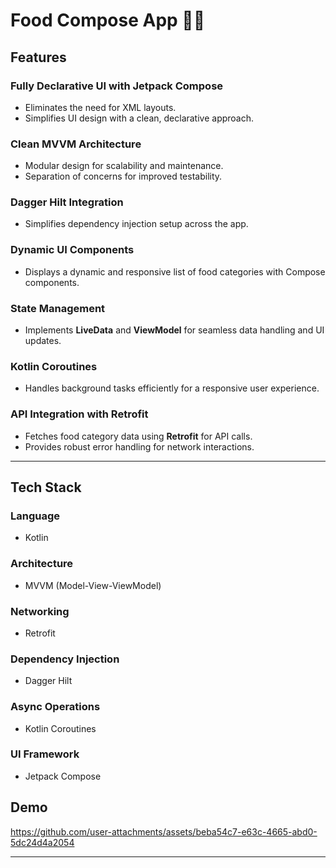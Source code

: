 # Food Compose App 🍔🥗

## Features

### Fully Declarative UI with Jetpack Compose
- Eliminates the need for XML layouts.
- Simplifies UI design with a clean, declarative approach.

### Clean MVVM Architecture
- Modular design for scalability and maintenance.
- Separation of concerns for improved testability.

### Dagger Hilt Integration
- Simplifies dependency injection setup across the app.

### Dynamic UI Components
- Displays a dynamic and responsive list of food categories with Compose components.

### State Management
- Implements **LiveData** and **ViewModel** for seamless data handling and UI updates.

### Kotlin Coroutines
- Handles background tasks efficiently for a responsive user experience.

### API Integration with Retrofit
- Fetches food category data using **Retrofit** for API calls.
- Provides robust error handling for network interactions.

---

## Tech Stack

### Language
- Kotlin

### Architecture
- MVVM (Model-View-ViewModel)

### Networking
- Retrofit

### Dependency Injection
- Dagger Hilt

### Async Operations
- Kotlin Coroutines

### UI Framework
- Jetpack Compose

## Demo

https://github.com/user-attachments/assets/beba54c7-e63c-4665-abd0-5dc24d4a2054

---

